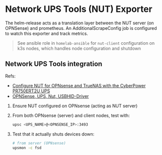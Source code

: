 # Network UPS Tools (NUT) Exporter

The helm-release acts as a translation layer between the NUT server (on OPNSense) and prometheus.
An AdditionalScrapeConfig job is configured to watch this exporter and track metrics.

> See ansible role in `homelab-ansible` for `nut-client` configuration on k3s nodes,
> which handles node configuration and shutdown

## Network UPS Tools integration

Refs:

- [Configure NUT for OPNsense and TrueNAS with the CyberPower PR750ERT2U UPS](https://schnerring.net/blog/configure-nut-for-opnsense-and-truenas-with-the-cyberpower-pr750ert2u-ups/)
- [OPNSense, UPS, Nut, USBHID-Driver](https://forum.opnsense.org/index.php?topic=27936.0)

1. Ensure NUT configured on OPNsense (acting as NUT server)

2. From both OPNsense (server) and client nodes, test with:

   ```sh
   upsc <UPS_NAME>@<OPNSENSE_IP>:3493
   ```

3. Test that it actually shuts devices down:

   ```sh
   # from server (OPNsense)
   upsmon -c fsd
   ```
